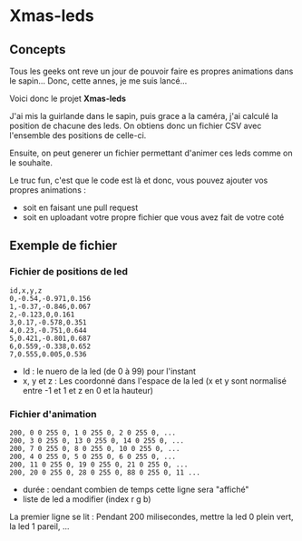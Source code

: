 # Xmas-leds

## Concepts

Tous les geeks ont reve un jour de pouvoir faire es propres animations dans le sapin...
Donc, cette annes, je me suis lancé...

Voici donc le projet **Xmas-leds**

J'ai mis la guirlande dans le sapin, puis grace a la caméra, j'ai calculé la position de chacune des leds.
On obtiens donc un fichier CSV avec l'ensemble des positions de celle-ci.

Ensuite, on peut generer un fichier permettant d'animer ces leds comme on le souhaite.

Le truc fun, c'est que le code est là et donc, vous pouvez ajouter vos propres animations :

- soit en faisant une pull request
- soit en uploadant votre propre fichier que vous avez fait de votre coté

## Exemple de fichier

### Fichier de positions de led

```csv
id,x,y,z
0,-0.54,-0.971,0.156
1,-0.37,-0.846,0.067
2,-0.123,0,0.161
3,0.17,-0.578,0.351
4,0.23,-0.751,0.644
5,0.421,-0.801,0.687
6,0.559,-0.338,0.652
7,0.555,0.005,0.536
```

- Id : le nuero de la led (de 0 à 99) pour l'instant
- x, y et z : Les coordonné dans l'espace de la led (x et y sont normalisé entre -1 et 1 et z en 0 et la hauteur)

### Fichier d'animation

```
200, 0 0 255 0, 1 0 255 0, 2 0 255 0, ...
200, 3 0 255 0, 13 0 255 0, 14 0 255 0, ...
200, 7 0 255 0, 8 0 255 0, 10 0 255 0, ...
200, 4 0 255 0, 5 0 255 0, 6 0 255 0, ...
200, 11 0 255 0, 19 0 255 0, 21 0 255 0, ...
200, 20 0 255 0, 28 0 255 0, 88 0 255 0, 11 ...
```

- durée : oendant combien de temps cette ligne sera "affiché"
- liste de led a modifier (index r g b)

La premier ligne se lit :
Pendant 200 milisecondes, mettre la led 0 plein vert, la led 1 pareil, ...